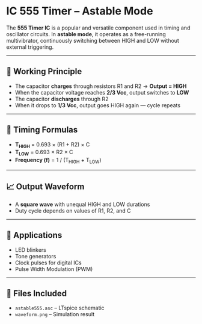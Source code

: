 # IC 555 Timer – Astable Mode

The **555 Timer IC** is a popular and versatile component used in timing and oscillator circuits. In **astable mode**, it operates as a free-running multivibrator, continuously switching between HIGH and LOW without external triggering.

---

## 🔧 Working Principle

- The capacitor **charges** through resistors R1 and R2 → **Output = HIGH**  
- When the capacitor voltage reaches **2/3 Vcc**, output switches to **LOW**  
- The capacitor **discharges** through R2  
- When it drops to **1/3 Vcc**, output goes HIGH again — cycle repeats

---

## 🧮 Timing Formulas

- **T<sub>HIGH</sub>** = 0.693 × (R1 + R2) × C  
- **T<sub>LOW</sub>** = 0.693 × R2 × C  
- **Frequency (f)** = 1 / (T<sub>HIGH</sub> + T<sub>LOW</sub>)

---

## 📈 Output Waveform

- A **square wave** with unequal HIGH and LOW durations  
- Duty cycle depends on values of R1, R2, and C

---

## 🧪 Applications

- LED blinkers  
- Tone generators  
- Clock pulses for digital ICs  
- Pulse Width Modulation (PWM)

---

## 📁 Files Included

- `astable555.asc` – LTspice schematic  
- `waveform.png` – Simulation result
